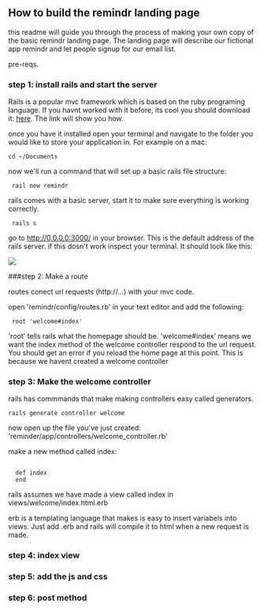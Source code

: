 ## How to build the remindr landing page

this readme will guide you through the process of making your own copy of the basic remindr landing page. The landing page will describe our fictional app remindr and let people signup for our email list.

pre-reqs.


### step 1: install rails and start the server
Rails is a popular mvc framework which is based on the ruby programing language. If you havnt worked with it before, its cool you should download it: <a href="http://installrails.com/"> here</a>. The link will show you how.

once you have it installed open your terminal and navigate to the folder you would like to store your application in. For example on a mac:

<code>cd ~/Documents </code>

now we'll run a command that will set up a basic rails file structure:

<code> rail new remindr </code>

rails comes with a basic server, start it to make sure everything is working correctly.

<code> rails s </code>

go to <a href="http://0.0.0.0:3000/"> http://0.0.0.0:3000/ </a> in your browser. This is the default address of the rails server. if this dosn't work inspect your terminal. It should look like this:

<img src="http://guides.rubyonrails.org/images/getting_started/rails_welcome.png">

###step 2: Make a route

routes conect url requests (http://...) with your mvc code.

open 'remindr/config/routes.rb' in your text editor and add the following:

<code> root 'welcome#index' </code>

'root' tells rails what the homepage should be. 'welcome#index' means we want the index method of the welcome controller respond to the url request. You should get an error if you reload the home page at this point. This is because we havent created a welcome controller



### step 3: Make the welcome controller

rails has commmands that make making controllers easy called generators. 

<code>rails generate controller welcome</code>

now open up the file you've just created: 'reminder/app/controllers/welcome_controller.rb'

make a new method called index:

<code>
  def index
  end
</code>

rails assumes we have made a view called index in views/welcome/index.html.erb

erb is a templating language that makes is easy to insert variabels into views. Just add .erb and rails will compile it to html when a new request is made.


### step 4: index view


### step 5: add the js and css


### step 6: post method






